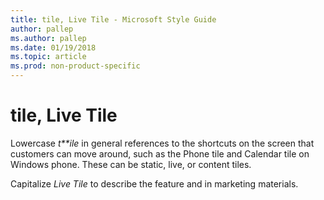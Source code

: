 ```yaml
---
title: tile, Live Tile - Microsoft Style Guide
author: pallep
ms.author: pallep
ms.date: 01/19/2018
ms.topic: article
ms.prod: non-product-specific
---
```


# tile, Live Tile

Lowercase *t**ile*
in general references to the shortcuts on the screen
that customers can move around, such as the Phone tile and Calendar
tile on Windows phone. These can be static, live, or content
tiles. 

Capitalize *Live Tile* to describe the feature and in marketing materials. 
